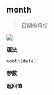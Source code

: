 ## month

> 日期的月份

![](https://img.shields.io/badge/-Date-blue)

**语法**

`month(date)`

**参数**

**返回值**

